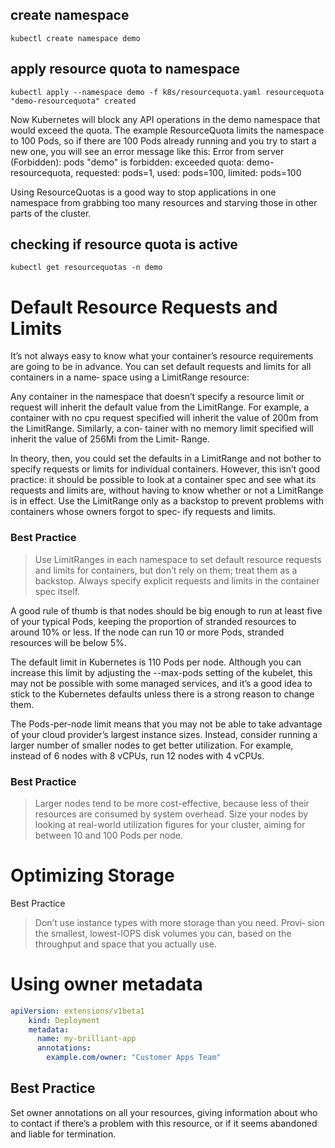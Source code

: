 ## create namespace
```kubectl create namespace demo```

## apply resource quota to namespace
```kubectl apply --namespace demo -f k8s/resourcequota.yaml resourcequota "demo-resourcequota" created```


Now Kubernetes will block any API operations in the demo namespace that would exceed the quota. The example ResourceQuota limits the namespace to 100 Pods, so if there are 100 Pods already running and you try to start a new one, you will see an error message like this:
    Error from server (Forbidden): pods "demo" is forbidden: exceeded quota:
    demo-resourcequota, requested: pods=1, used: pods=100, limited: pods=100

Using ResourceQuotas is a good way to stop applications in one namespace from grabbing too many resources and starving those in other parts of the cluster.

## checking if resource quota is active
```kubectl get resourcequotas -n demo```


# Default Resource Requests and Limits
It’s not always easy to know what your container’s resource requirements are going to be in advance. You can set default requests and limits for all containers in a name‐ space using a LimitRange resource:


Any container in the namespace that doesn’t specify a resource limit or request will inherit the default value from the LimitRange. For example, a container with no cpu request specified will inherit the value of 200m from the LimitRange. Similarly, a con‐ tainer with no memory limit specified will inherit the value of 256Mi from the Limit‐ Range.

In theory, then, you could set the defaults in a LimitRange and not bother to specify requests or limits for individual containers. However, this isn’t good practice: it should be possible to look at a container spec and see what its requests and limits are, without having to know whether or not a LimitRange is in effect. Use the LimitRange only as a backstop to prevent problems with containers whose owners forgot to spec‐ ify requests and limits.


### Best Practice
> Use LimitRanges in each namespace to set default resource requests and limits for containers, but don’t rely on them; treat them as a backstop. Always specify explicit requests and limits in the container spec itself.


A good rule of thumb is that nodes should be big enough to run at least five of your typical Pods, keeping the proportion of stranded resources to around 10% or less. If the node can run 10 or more Pods, stranded resources will be below 5%.

The default limit in Kubernetes is 110 Pods per node. Although you can increase this limit by adjusting the --max-pods setting of the kubelet, this may not be possible with some managed services, and it’s a good idea to stick to the Kubernetes defaults unless there is a strong reason to change them.


The Pods-per-node limit means that you may not be able to take advantage of your cloud provider’s largest instance sizes. Instead, consider running a larger number of smaller nodes to get better utilization. For example, instead of 6 nodes with 8 vCPUs, run 12 nodes with 4 vCPUs.


### Best Practice
> Larger nodes tend to be more cost-effective, because less of their resources are consumed by system overhead. Size your nodes by looking at real-world  utilization figures for your cluster, aiming for between 10 and 100 Pods per node.


# Optimizing Storage
Best Practice
> Don’t use instance types with more storage than you need. Provi‐ sion the smallest, lowest-IOPS disk volumes you can, based on the throughput and space that you actually use.


# Using owner metadata

```yaml 
apiVersion: extensions/v1beta1
    kind: Deployment
    metadata:
      name: my-brilliant-app
      annotations:
        example.com/owner: "Customer Apps Team"
```

## Best Practice
Set owner annotations on all your resources, giving information about who to contact if there’s a problem with this resource, or if it seems abandoned and liable for termination.